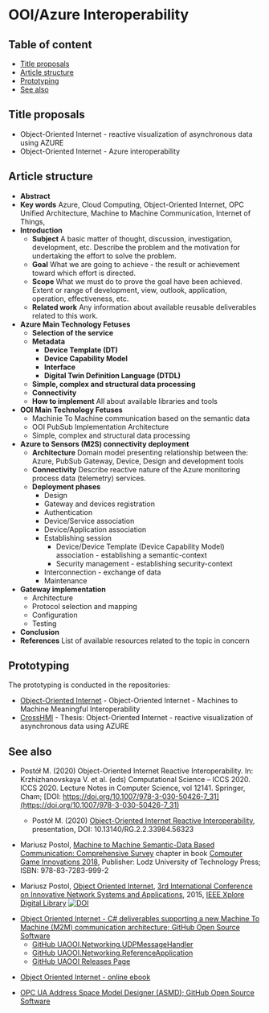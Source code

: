 # OOI/Azure Interoperability <!-- omit in toc -->

## Table of content<!-- omit in toc -->

- [Title proposals](#title-proposals)
- [Article structure](#article-structure)
- [Prototyping](#prototyping)
- [See also](#see-also)

## Title proposals

- Object-Oriented Internet - reactive visualization of asynchronous data using AZURE
- Object-Oriented Internet - Azure interoperability

## Article structure

- **Abstract**
- **Key words**
Azure, Cloud Computing, Object-Oriented Internet, OPC Unified Architecture, Machine to Machine Communication, Internet of Things,
- **Introduction**
  - **Subject**
A basic matter of thought, discussion, investigation, development, etc. Describe the problem and the motivation for undertaking the effort to solve the problem.
  - **Goal**
What we are going to achieve - the result or achievement toward which effort is directed.
  - **Scope**
What we must do to prove the goal have been achieved. Extent or range of development, view, outlook, application, operation, effectiveness, etc.
  - **Related work**
Any information about available reusable deliverables related to this work.
- **Azure Main Technology Fetuses**
  - **Selection of the service**
  - **Metadata**
    - **Device Template (DT)**
    - **Device Capability Model**
    - **Interface**
    - **Digital Twin Definition Language (DTDL)**
  - **Simple, complex and structural data processing**
  - **Connectivity**
  - **How to implement**
All about available libraries and tools
- **OOI Main Technology Fetuses**
  - Machinie To Machine communication based on the semantic data
  - OOI PubSub Implementation Architecture
  - Simple, complex and structural data processing
- **Azure to Sensors (M2S) connectivity deployment**
  - **Architecture**
Domain model presenting relationship between the: Azure, PubSub Gateway, Device, Design and development tools
  - **Connectivity**
Describe reactive nature of the Azure monitoring process data (telemetry) services.
  - **Deployment phases**
    - Design
    - Gateway and devices registration
    - Authentication
    - Device/Service association
    - Device/Application association
    - Establishing session
      - Device/Device Template (Device Capability Model) association - establishing a semantic-context
      - Security management - establishing security-context
    - Interconnection - exchange of data
    - Maintenance
- **Gateway implementation**
  - Architecture
  - Protocol selection and mapping
  - Configuration
  - Testing
- **Conclusion**
- **References**
List of available resources related to the topic in concern

## Prototyping

The prototyping is conducted in the repositories:

- [Object-Oriented Internet](https://github.com/mpostol/OPC-UA-OOI#object-oriented-internet) - Object-Oriented Internet - Machines to Machine Meaningful Interoperability
- [CrossHMI](https://github.com/Drutol/CrossHMI#crosshmi) - Thesis: Object-Oriented Internet - reactive visualization of asynchronous data using AZURE

## See also

- Postół M. (2020) Object-Oriented Internet Reactive Interoperability. In: Krzhizhanovskaya V. et al. (eds) Computational Science – ICCS 2020. ICCS 2020. Lecture Notes in Computer Science, vol 12141. Springer, Cham; [DOI: https://doi.org/10.1007/978-3-030-50426-7_31](https://doi.org/10.1007/978-3-030-50426-7_31)
  - Postół M. (2020) [Object-Oriented Internet Reactive Interoperability](https://www.researchgate.net/publication/341882427_Object-Oriented_Internet_Reactive_Interoperability), presentation, DOI: 10.13140/RG.2.2.33984.56323

- Mariusz Postol, [Machine to Machine Semantic-Data Based Communication: Comprehensive Survey](https://www.researchgate.net/publication/341165347_Machine_to_Machine_Semantic-Data_Based_Communication_Comprehensive_Survey) chapter in book [Computer Game Innovations 2018](https://www.researchgate.net/publication/335524620_Computer_Game_Innovations_2018), Publisher: Lodz University of Technology Press; ISBN: 978-83-7283-999-2

- Mariusz Postol, [Object Oriented Internet](https://ieeexplore.ieee.org/abstract/document/7321562), [3rd International Conference on Innovative Network Systems and Applications](https://fedcsis.org/2015/inetsapp), 2015, [IEEE Xplore Digital Library](https://ieeexplore.ieee.org/abstract/document/7321562) [![DOI](https://img.shields.io/badge/DOI-10.15439%2F2015F160-blue)](https://fedcsis.org/proceedings/2015/pliks/160.pdf)

<!--OOI on GitHub-->

- [Object Oriented Internet - C# deliverables supporting a new Machine To Machine (M2M) communication architecture; GitHub Open Source Software][OOI]
  - [GitHub UAOOI.Networking.UDPMessageHandler][OOI.Networking.UDPMessageHandler]
  - [GitHub UAOOI.Networking.ReferenceApplication][OOI.Networking.ReferenceApplication]
  - [GitHub UAOOI Releases Page][OOI.Releases]

[OOI]:https://github.com/mpostol/OPC-UA-OOI
[OOI.Networking.UDPMessageHandler]:https://github.com/mpostol/OPC-UA-OOI/tree/master/Networking/UDPMessageHandler
[OOI.Networking.ReferenceApplication]:https://github.com/mpostol/OPC-UA-OOI/tree/master/Networking/ReferenceApplication
[OOI.Releases]:https://github.com/mpostol/OPC-UA-OOI/releases

- [Object Oriented Internet - online ebook][OOIBook]

[OOIBook]:https://commsvr.gitbook.io/ooi/readme

- [OPC UA Address Space Model Designer (ASMD); GitHub Open Source Software][ASMD]

[ASMD]:https://github.com/mpostol/ASMD

